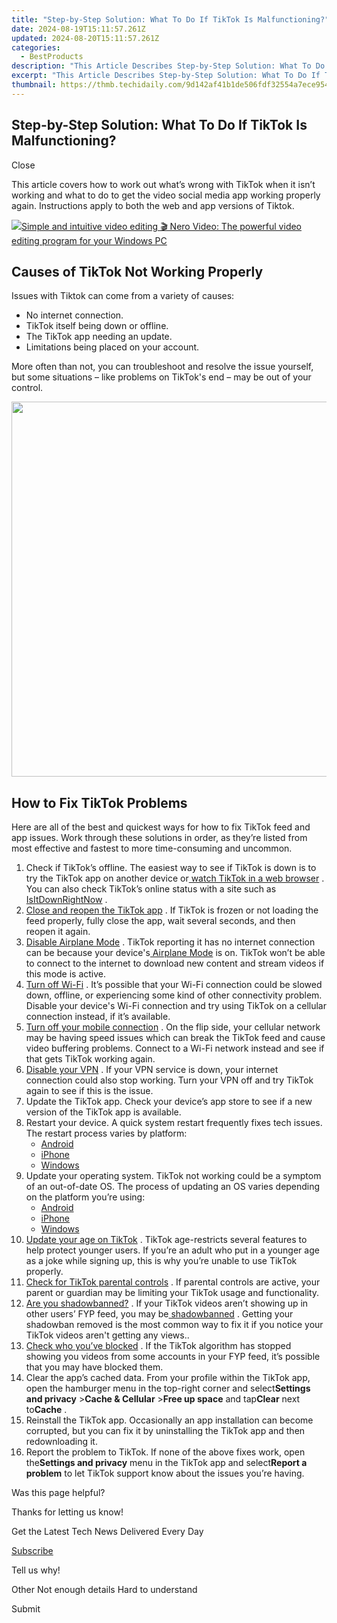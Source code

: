 ```yaml
---
title: "Step-by-Step Solution: What To Do If TikTok Is Malfunctioning?"
date: 2024-08-19T15:11:57.261Z
updated: 2024-08-20T15:11:57.261Z
categories:
  - BestProducts
description: "This Article Describes Step-by-Step Solution: What To Do If TikTok Is Malfunctioning?"
excerpt: "This Article Describes Step-by-Step Solution: What To Do If TikTok Is Malfunctioning?"
thumbnail: https://thmb.techidaily.com/9d142af41b1de506fdf32554a7ece9543f1d4a28af80d8f0d84551be03cece22.jpg
---
```


## Step-by-Step Solution: What To Do If TikTok Is Malfunctioning?

Close 

 This article covers how to work out what’s wrong with TikTok when it isn’t working and what to do to get the video social media app working properly again. Instructions apply to both the web and app versions of Tiktok.

<!-- affiliate ads begin -->
<a href="https://store.nero.com/order/checkout.php?PRODS=42296685&QTY=1&AFFILIATE=108875&CART=1"><img src="http://cdnwww.nero.com/nero-com-wAssets/img/banners/2022/video-pp/ScreenshotSlider/Nero-Video-Advanced-editing.JPG" border="0">Simple and intuitive video editing
🎬 Nero Video:
The powerful video editing program for your Windows PC</a>
<!-- affiliate ads end -->
##  Causes of TikTok Not Working Properly 

 Issues with Tiktok can come from a variety of causes:

* No internet connection.
* TikTok itself being down or offline.
* The TikTok app needing an update.
* Limitations being placed on your account.

 More often than not, you can troubleshoot and resolve the issue yourself, but some situations – like problems on TikTok's end – may be out of your control.  

<!-- affiliate ads begin -->
<a href="https://turtlebeacheu.sjv.io/c/5597632/1996818/23722" target="_top" id="1996818"><img src="//a.impactradius-go.com/display-ad/23722-1996818" border="0" alt="" width="600" height="600"/></a><img height="0" width="0" src="https://imp.pxf.io/i/5597632/1996818/23722" style="position:absolute;visibility:hidden;" border="0" />
<!-- affiliate ads end -->
##  How to Fix TikTok Problems 

 Here are all of the best and quickest ways for how to fix TikTok feed and app issues. Work through these solutions in order, as they’re listed from most effective and fastest to more time-consuming and uncommon.  

1. Check if TikTok’s offline. The easiest way to see if TikTok is down is to try the TikTok app on another device or[ watch TikTok in a web browser](https://www.lifewire.com/watch-tiktok-without-app-5272077) . You can also check TikTok’s online status with a site such as[ IsItDownRightNow](https://www.isitdownrightnow.com/tiktok.com.html) .
2. [ Close and reopen the TikTok app](https://www.lifewire.com/quit-apps-on-iphone-2000287) . If TikTok is frozen or not loading the feed properly, fully close the app, wait several seconds, and then reopen it again.
3. [ Disable Airplane Mode](https://www.lifewire.com/turn-airplane-mode-on-or-off-on-android-5212172) . TikTok reporting it has no internet connection can be because your device's[ Airplane Mode](https://www.lifewire.com/what-is-airplane-mode-5074988) is on. TikTok won’t be able to connect to the internet to download new content and stream videos if this mode is active.
4. [ Turn off Wi-Fi](https://www.lifewire.com/when-and-how-to-turn-off-wifi-818302) . It’s possible that your Wi-Fi connection could be slowed down, offline, or experiencing some kind of other connectivity problem. Disable your device's Wi-Fi connection and try using TikTok on a cellular connection instead, if it’s available.
5. [ Turn off your mobile connection](https://www.lifewire.com/how-to-turn-on-mobile-data-4685092) . On the flip side, your cellular network may be having speed issues which can break the TikTok feed and cause video buffering problems. Connect to a Wi-Fi network instead and see if that gets TikTok working again.
6. [ Disable your VPN](https://www.lifewire.com/turn-off-vpn-on-android-7642980) . If your VPN service is down, your internet connection could also stop working. Turn your VPN off and try TikTok again to see if this is the issue.
7. Update the TikTok app. Check your device’s app store to see if a new version of the TikTok app is available.
8. Restart your device. A quick system restart frequently fixes tech issues. The restart process varies by platform:  
   * [ Android](https://www.lifewire.com/reboot-android-smartphone-or-tablet-4127180)  
   * [ iPhone](https://www.lifewire.com/how-to-restart-iphone-2000288)  
   * [ Windows](https://www.lifewire.com/how-to-reboot-a-computer-2624568)
9. Update your operating system. TikTok not working could be a symptom of an out-of-date OS. The process of updating an OS varies depending on the platform you’re using:  
   * [ Android](https://www.lifewire.com/update-your-android-os-121662)  
   * [ iPhone](https://www.lifewire.com/upgrade-ios-on-iphone-connecting-itunes-1999188)  
   * [ Windows](https://www.lifewire.com/how-to-check-for-install-windows-updates-2624596)
10. [ Update your age on TikTok](https://www.lifewire.com/how-to-change-your-age-on-tiktok-5092046) . TikTok age-restricts several features to help protect younger users. If you’re an adult who put in a younger age as a joke while signing up, this is why you’re unable to use TikTok properly.
11. [ Check for TikTok parental controls](https://www.lifewire.com/how-to-use-tiktok-parental-controls-5024896) . If parental controls are active, your parent or guardian may be limiting your TikTok usage and functionality.
12. [ Are you shadowbanned?](https://www.lifewire.com/get-unshadowbanned-on-tiktok-5296133) . If your TikTok videos aren’t showing up in other users’ FYP feed, you may be[ shadowbanned](https://www.lifewire.com/what-is-shadow-banning-4769060) . Getting your shadowban removed is the most common way to fix it if you notice your TikTok videos aren't getting any views..
13. [ Check who you’ve blocked](https://www.lifewire.com/unblock-someone-on-tiktok-5268243) . If the TikTok algorithm has stopped showing you videos from some accounts in your FYP feed, it’s possible that you may have blocked them.
14. Clear the app’s cached data. From your profile within the TikTok app, open the hamburger menu in the top-right corner and select**Settings and privacy** \>**Cache & Cellular** \>**Free up space** and tap**Clear** next to**Cache** .
15. Reinstall the TikTok app. Occasionally an app installation can become corrupted, but you can fix it by uninstalling the TikTok app and then redownloading it.
16. Report the problem to TikTok. If none of the above fixes work, open the**Settings and privacy** menu in the TikTok app and select**Report a problem** to let TikTok support know about the issues you’re having.

Was this page helpful?

Thanks for letting us know!

 Get the Latest Tech News Delivered Every Day

[ Subscribe ](https://www.lifewire.com/#) 

Tell us why!

 Other  Not enough details  Hard to understand 

 Submit 

<ins class="adsbygoogle"
     style="display:block"
     data-ad-format="autorelaxed"
     data-ad-client="ca-pub-7571918770474297"
     data-ad-slot="1223367746"></ins>



<ins class="adsbygoogle"
     style="display:block"
     data-ad-client="ca-pub-7571918770474297"
     data-ad-slot="8358498916"
     data-ad-format="auto"
     data-full-width-responsive="true"></ins>


